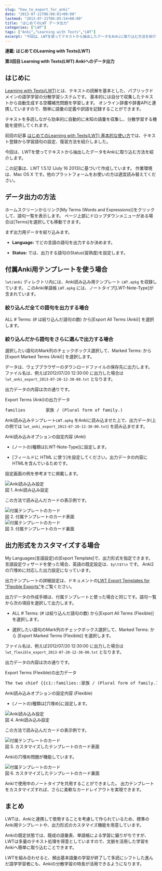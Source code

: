 ```yaml
---
slug: "how_to_export_for_anki"
date: "2013-07-21T06:00:01+00:00"
lastmod: "2013-07-21T06:05:54+00:00"
title: "はじめてのLWT データ出力"
categories: ["LWT"]
tags: ["Anki","Learning with Texts","LWT"]
excerpt: "今回は、LWTを使ってテキストから抽出したデータをAnkiに取り込む方法を紹介します。LWTを組み合わせると、頻出基本語彙の学習が終了して多読にシフトした進んだ語学学習者にも、Ankiの分散学習の特長が活用できるようになります。"
---
```

<section id="preamble">
<div class="paragraph"><p><strong>連載: はじめてのLearning with Texts(LWT)</strong></p></div>
<div class="paragraph"><p><strong>第3回目 Learning with Texts(LWT) Ankiへのデータ出力</strong></p></div>
</section>
<h2 id="はじめに" class="section">はじめに</h2>
<div class="paragraph"><p></p></div>
<div class="paragraph"><p><a href="http://lwt.sourceforge.net/">Learning with Texts(LWT)</a>とは、テキストの読解を基本とした、パブリックドメインの語学学習の分散学習システムです。
基本的には自分で収集したテキストから自動生成する空欄補充問題を学習します。
オンライン辞書や辞書APIと連携していますので、簡単に語彙の定義や訳語を記録することができます。</p></div>
<div class="paragraph"><p>テキストを多読しながら効率的に自動的に未知の語彙を収集し、分散学習する機能を提供してくれます。</p></div>
<div class="paragraph"><p>前回の記事 <a href="/lwt_basics/">はじめてのLearning with Texts(LWT) 基本的な使い方</a>では、テキスト登録から学習語句の設定、復習方法を紹介しました。</p></div>
<div class="paragraph"><p>今回は、LWTを使ってテキストから抽出したデータをAnkiに取り込む方法を紹介します。</p></div>
<div class="paragraph"><p>この記事は、LWT 1.5.12 (July 16 2013)に基づいて作成しています。
作業環境は、Mac OS X です。他のプラットフォームをお使いの方は適宜読み替えてください。</p></div>
<h2 id="データ出力の方法" class="section">データ出力の方法</h2>
<div class="paragraph"><p>ホームスクリーンからリンク[My Terms (Words and Expressions)]をクリックして、語句一覧を表示します。
ページ上部にドロップダウンメニューがある場合は[Terms]を選択しても移動できます。</p></div>
<div class="paragraph"><p>まず出力用データを絞り込みます。</p></div>
<div class="ulist"><ul>
<li>
<p>
<strong>Language:</strong> でどの言語の語句を出力するか決めます。
</p>
</li>
<li>
<p>
<strong>Status:</strong> では、出力する語句のStatus(習熟度)を設定します。
</p>
</li>
</ul></div>
<h2 id="付属anki用テンプレートを使う場合" class="section">付属Anki用テンプレートを使う場合</h2>
<div class="paragraph"><p><code>lwt/anki</code> ディレクトリ内には、Anki読み込み用テンプレート <code>LWT.apkg</code> を収録しています。
このAnki単語帳 <code>LWT.apkg</code> には、ノートタイプ[LWT-Note-Type]が含まれています。</p></div>
<h3>絞り込んだ全ての語句を出力する場合</h3>
<div class="paragraph"><p>ALL # Terms: (# は絞り込んだ語句の数) から[Export All Terms (Anki)] を選択します。</p></div>
<h3>絞り込んだから語句をさらに選んで出力する場合</h3>
<div class="paragraph"><p>選択したい語句のMark列のチェックボックス選択して、Marked Terms: から [Export Marked Terms (Anki)] を選択します。</p></div>
<div class="paragraph"><p>データは、ウェブブラウザーのダウンロードファイルの保存先に出力します。
ファイル名は、例えば2012/07/20 12:30:00 に出力した場合は <code>lwt_anki_export_2013-07-20-12-30-00.txt</code> となります。</p></div>
<div class="paragraph"><p>出力データの内容は次の通りです。</p></div>
<div class="listingblock">
<div class="title">Export Terms (Anki)の出力データ</div>
<div class="content monospaced">
<pre>families        家族 / (Plural form of family.)               The two chief &lt;span style="font-weight:600; color:#0000ff;"&gt;[••••••••]&lt;/span&gt; in Verona were the rich Capulets and the Montagues.       The two chief &lt;span style="font-weight:600; color:#0000ff;"&gt;families&lt;/span&gt; in Verona were the rich Capulets and the Montagues. English 221</pre>
</div></div>
<div class="paragraph"><p>Anki読み込みテンプレート<code>LWT.apkg</code> をAnkiに読み込ませた上で、出力データ(上の例では <code>lwt_anki_export_2013-07-20-12-30-00.txt</code>) を読み込ませます。</p></div>
<div class="ulist"><div class="title">Anki読み込みオプションの設定内容 (Anki)</div><ul>
<li>
<p>
(ノートの)種類は[LWT-Note-Type]に設定します。
</p>
</li>
<li>
<p>
[フィールドに HTML に使う]を設定してください。出力データの内容にHTMLを含んでいるためです。
</p>
</li>
</ul></div>
<div class="paragraph"><p>設定画面の例を参考までに掲載します。</p></div>
<div class="imageblock">
<div class="content">
<img src="/images/how2lwt03_1.png" alt="Anki読み込み設定">
</div>
<div class="title">図 1. Anki読み込み設定</div>
</div>
<div class="paragraph"><p>この方法で読み込んだカードの表示例です。</p></div>
<div class="imageblock">
<div class="content">
<img src="/images/how2lwt03_2.png" alt="付属テンプレートのカード">
</div>
<div class="title">図 2. 付属テンプレートのカード表面</div>
</div>
<div class="imageblock">
<div class="content">
<img src="/images/how2lwt03_3.png" alt="付属テンプレートのカード">
</div>
<div class="title">図 3. 付属テンプレートのカード裏面</div>
</div>
<h2 id="出力形式をカスタマイズする場合" class="section">出力形式をカスタマイズする場合</h2>
<div class="paragraph"><p>My Languages(言語設定)の[Export Template]で、出力形式を指定できます。
言語設定ウィザードを使った場合、英語の既定設定は、<code>$y\t$t\n</code> です。
Anki2の穴埋めに対応した出力設定になっています。</p></div>
<div class="paragraph"><p>出力テンプレートの詳細設定は、ドキュメントの<a href="http://lwt.sourceforge.net/info_export_template.htm">LWT Export Templates for "Flexible Exports"</a>をご覧ください。</p></div>
<div class="paragraph"><p>出力データの作成手順は、付属テンプレートと使った場合と同じです。語句一覧から次の項目を選択して出力します。</p></div>
<div class="ulist"><ul>
<li>
<p>
ALL # Terms: (# は絞り込んだ語句の数) から[Export All Terms (Flexible)] を選択します。
</p>
</li>
<li>
<p>
選択したい語句のMark列のチェックボックス選択して、Marked Terms: から [Export Marked Terms (Flexible)] を選択します。
</p>
</li>
</ul></div>
<div class="paragraph"><p>ファイル名は、例えば2012/07/20 12:30:00 に出力した場合は <code>lwt_flexible_export_2013-07-20-12-30-00.txt</code> となります。</p></div>
<div class="paragraph"><p>出力データの内容は次の通りです。</p></div>
<div class="listingblock">
<div class="title">Export Terms (Flexible)の出力データ</div>
<div class="content monospaced">
<pre>The two chief {{c1::families::家族 / (Plural form of family.)}} in Verona were the rich Capulets and the Montagues.   家族 / (Plural form of family.)</pre>
</div></div>
<div class="ulist"><div class="title">Anki読み込みオプションの設定内容 (Flexible)</div><ul>
<li>
<p>
(ノートの)種類は[穴埋め]に設定します。
</p>
</li>
</ul></div>
<div class="imageblock">
<div class="content">
<img src="/images/how2lwt03_4.png" alt="Anki読み込み設定">
</div>
<div class="title">図 4. Anki読み込み設定</div>
</div>
<div class="paragraph"><p>この方法で読み込んだカードの表示例です。</p></div>
<div class="imageblock">
<div class="content">
<img src="/images/how2lwt03_5.png" alt="付属テンプレートのカード">
</div>
<div class="title">図 5. カスタマイズしたテンプレートのカード表面</div>
</div>
<div class="paragraph"><p>Ankiの穴埋め問題が機能しています。</p></div>
<div class="imageblock">
<div class="content">
<img src="/images/how2lwt03_6.png" alt="付属テンプレートのカード">
</div>
<div class="title">図 6. カスタマイズしたテンプレートのカード裏面</div>
</div>
<div class="paragraph"><p>Ankiで使用中のノートタイプを共用することができました。
出力テンプレートをカスタマイズすれば、さらに柔軟なカードレイアウトを実現できます。</p></div>
<h2 id="まとめ" class="section">まとめ</h2>
<div class="paragraph"><p>LWTは、Ankiと連携して使用することを考慮して作られているため、標準のAnki用テンプレートや、出力形式のカスタマイズ機能を用意しています。</p></div>
<div class="paragraph"><p>Ankiの既定状態では、既成の語彙表、単語帳による学習に偏りがちですが、LWTは多量のテキスト処理を得意としていますので、文脈を活用した学習をAnkiへ簡単に取り込むことできます。</p></div>
<div class="paragraph"><p>LWTを組み合わせると、頻出基本語彙の学習が終了して多読にシフトした進んだ語学学習者にも、Ankiの分散学習の特長が活用できるようになります。</p></div>


